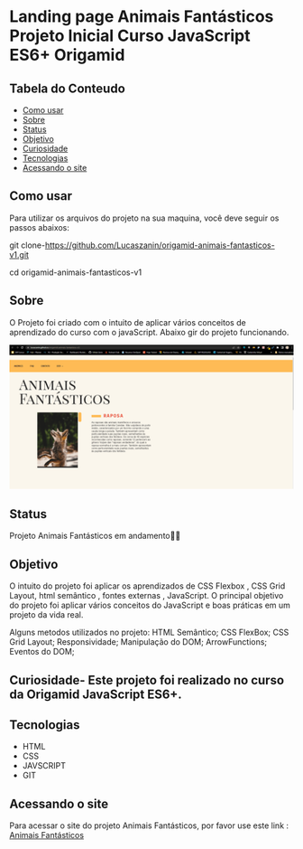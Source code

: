 # Landing page Animais Fantásticos Projeto Inicial Curso JavaScript ES6+ Origamid

## Tabela do Conteudo
<ul>
<li><a href="#como-usar">Como usar</li>
<li><a href="#sobre">Sobre</a></li>
<li><a href="#status">Status</a></li>
<li><a href="#objetivo">Objetivo</a></li>
<li><a href="#curiosidade">Curiosidade</a></li>
<li><a href="#tenologias">Tecnologias</a></li>
<li><a href="#acessando-o-site">Acessando o site</a></li>
</ul>

## Como usar

Para utilizar os arquivos do projeto na sua maquina, você deve seguir os passos abaixos:

git clone-https://github.com/Lucaszanin/origamid-animais-fantasticos-v1.git

cd origamid-animais-fantasticos-v1<br>

## Sobre

O Projeto foi criado com o intuito de aplicar vários conceitos de aprendizado do curso com o javaScript.
Abaixo gir do projeto funcionando.

<img src="./src/img/animais-fantasticos.gif"/>

## Status

Projeto Animais Fantásticos em andamento😬🤯

## Objetivo

O intuito do projeto foi aplicar os aprendizados de CSS Flexbox , CSS Grid Layout, html semântico , fontes externas , JavaScript. 
O principal objetivo do projeto foi aplicar vários conceitos do JavaScript e boas práticas em um projeto da vida real.

Alguns metodos utilizados no projeto:
HTML Semântico;
CSS FlexBox;
CSS Grid Layout;
Responsividade;
Manipulação do DOM;
ArrowFunctions;
Eventos do DOM;

## Curiosidade- Este projeto foi realizado no curso da Origamid JavaScript ES6+.

## Tecnologias
<ul>
<li>HTML</li>
<li>CSS</li>
<li>JAVSCRIPT</li>
<li>GIT</li>
</ul>

## Acessando o site

Para acessar o site do projeto Animais Fantásticos, por favor use este link : <a href="https://lucaszanin.github.io/origamid-animais-fantasticos-v1/" target="_blank">Animais Fantásticos</a>